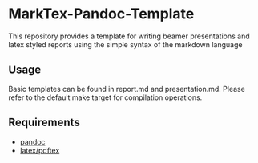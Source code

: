 # MarkTex-Pandoc-Template
This repository provides a template for writing beamer presentations and latex styled
reports using the simple syntax of the markdown language

## Usage
Basic templates can be found in report.md and presentation.md. Please refer to the default
make target for compilation operations.

## Requirements
 - [pandoc](http://johnmacfarlane.net/pandoc/)
 - [latex/pdftex](http://www.latex-project.org/)
